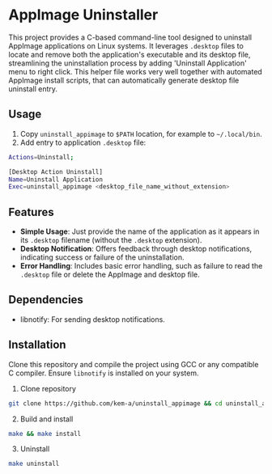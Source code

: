# AppImage Uninstaller

This project provides a C-based command-line tool designed to uninstall AppImage applications on Linux systems. It leverages `.desktop` files to locate and remove both the application's executable and its desktop file, streamlining the uninstallation process by adding 'Uninstall Application' menu to right click.
This helper file works very well together with automated AppImage install scripts, that can automatically generate desktop file uninstall entry.

## Usage

1. Copy `uninstall_appimage` to `$PATH` location, for example to `~/.local/bin`.
2. Add entry to application `.desktop` file:

```bash
Actions=Uninstall;

[Desktop Action Uninstall]
Name=Uninstall Application
Exec=uninstall_appimage <desktop_file_name_without_extension>
   ```

## Features

- **Simple Usage**: Just provide the name of the application as it appears in its `.desktop` filename (without the `.desktop` extension).
- **Desktop Notification**: Offers feedback through desktop notifications, indicating success or failure of the uninstallation.
- **Error Handling**: Includes basic error handling, such as failure to read the `.desktop` file or delete the AppImage and desktop file.

## Dependencies

- libnotify: For sending desktop notifications.

## Installation

Clone this repository and compile the project using GCC or any compatible C compiler. Ensure `libnotify` is installed on your system.

1. Clone repository
```bash
git clone https://github.com/kem-a/uninstall_appimage && cd uninstall_appimage
```
2. Build and install
```bash
make && make install
```
3. Uninstall
```bash
make uninstall
```
